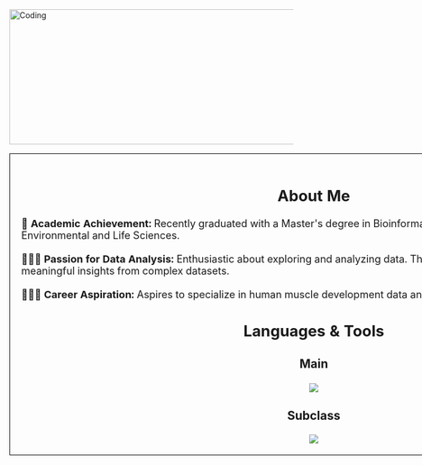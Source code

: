 <img src="https://github.com/user-attachments/assets/50d2a239-b047-480a-a826-abdd6df92801" alt="Coding" align="center" width="1080" height="240">

<table style="width: 1080px; border-collapse: collapse;">
  <tr>
    <td style="border: 1px solid black; padding: 20px; font-size: 18px;">
      <h2 style="text-align: center;">About Me</h2>
      📖 <strong>Academic Achievement:</strong> Recently graduated with a Master's degree in  
      Bioinformatics from Wrocław University of Environmental and Life Sciences.  
      <br><br>
      👨🏼‍💻 <strong>Passion for Data Analysis:</strong> Enthusiastic about exploring and analyzing data.  
      Thrives on the challenges of extracting meaningful insights from complex datasets.  
      <br><br>
      🏋🏼‍♂️ <strong>Career Aspiration:</strong> Aspires to specialize in human muscle development data analysis.  
  <br>
  <h2 style="text-align: center;">Languages & Tools</h2>
  <h3 style="text-align: center;">Main</h3>
  <div style="text-align: center;">
    <a href="https://skillicons.dev">
      <img src="https://skillicons.dev/icons?i=py,r,visualstudio,mysql,powerbi">
    </a>
  <br>
  <h3 style="text-align: center;">Subclass</h3>
  <div style="text-align: center;">
    <a href="https://skillicons.dev">
      <img src="https://skillicons.dev/icons?i=tensorflow,vim,bash,anaconda,latex">
    </a>
  </div>
</td>
  </tr>
</table>

